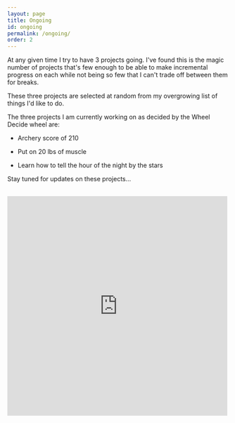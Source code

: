 ```yaml
---
layout: page
title: Ongoing
id: ongoing
permalink: /ongoing/
order: 2
---
```


At any given time I try to have 3 projects going. I've found this is the magic number of projects that's few enough to be able to make incremental progress on each while not being so few that I can't trade off between them for breaks. 

These three projects are selected at random from my overgrowing list of things I'd like to do. 

The three projects I am currently working on as decided by the Wheel Decide wheel are: 

- Archery score of 210

- Put on 20 lbs of muscle

- Learn how to tell the hour of the night by the stars 

Stay tuned for updates on these projects...

<br>

<iframe src="https://wheeldecide.com/e.php?c1=Learn+to+Handstand&c2=Learn+to+Muscle-Up&c3=Archery+Score+of+210&c4=Field+Archery+Score+of+170&c5=Tell+time+by+the+stars&c6=Put+on+20+lbs+of+Muscle&c7=Reach+10%25+Body+Fat&c8=50+mile+Backpacking+Trip&c9=Climb+a+V6&c10=Make+a+website&c11=Master+eggs+5+ways&c12=Learn+to+Dance&c13=Build+a+Bug-out+Bag&c14=Start+a+business&c15=Smoke+Meats&c16=Pickle+Vegetables&c17=Make+a+Garden&c18=Build+a+Compost+System&c19=Automate+the+Hot+Tub+Chemicals&c20=Purchase+a+Big+Investment&c21=Build+Passive+Income+that+exceeds+Expenses&c22=Throw+a+big+party&c23=Build+a+Surfboard&c24=Learn+German&c25=Learn+Mandarin&c26=Learn+Lockpicking&c27=Build+a+Bow+and+Arrow&c28=Rebuild+SYM+Wolf&c29=Write+a+book&c30=Climb+mountain+over+14%2C000%E2%80%99&c31=Run+a+Marathon&c32=Learn+to+Sail&c33=Learn+to+Surf&c34=Build+a+Snowboard&col=w&time=5" width="500" height="500" scrolling="no" frameborder="0"></iframe>

